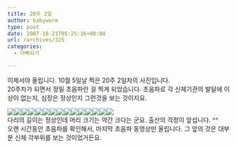 ```yaml
---
title: 20주 2일
author: babyworm
type: post
date: 2007-10-21T05:25:16+00:00
url: /archives/325
categories:
  - 아빠되기

---
```

이제서야 올립니다. 10월 5일날 찍은 20주 2일차의 사진입니다.  
20주차가 되면서 정밀 초음파란 걸 찍게 되었습니다. 초음파로 각 신체기관의 발달에 이상이 없는지, 심장은 정상인지 그런것을 보는 것이지요. 

<img decoding="async" src="https://i0.wp.com/babyworm.net/wordpress/wp-content/uploads/1/dk9.jpg?w=400" class="aligncenter" data-recalc-dims="1" /><img decoding="async" src="https://i0.wp.com/babyworm.net/wordpress/wp-content/uploads/1/ck5.jpg?w=400" class="aligncenter" data-recalc-dims="1" /><img decoding="async" src="https://i0.wp.com/babyworm.net/wordpress/wp-content/uploads/1/dk11.jpg?w=400" class="aligncenter" data-recalc-dims="1" /><img decoding="async" src="https://i0.wp.com/babyworm.net/wordpress/wp-content/uploads/1/dk12.jpg?w=400" class="aligncenter" data-recalc-dims="1" /><img decoding="async" src="https://i0.wp.com/babyworm.net/wordpress/wp-content/uploads/1/dk13.jpg?w=400" class="aligncenter" data-recalc-dims="1" /><img decoding="async" src="https://i0.wp.com/babyworm.net/wordpress/wp-content/uploads/1/dk14.jpg?w=400" class="aligncenter" data-recalc-dims="1" /><img decoding="async" src="https://i0.wp.com/babyworm.net/wordpress/wp-content/uploads/1/ck6.jpg?w=400" class="aligncenter" data-recalc-dims="1" /><img decoding="async" src="https://i0.wp.com/babyworm.net/wordpress/wp-content/uploads/1/ck7.jpg?w=400" class="aligncenter" data-recalc-dims="1" /><img decoding="async" src="https://i0.wp.com/babyworm.net/wordpress/wp-content/uploads/1/ck8.jpg?w=400" class="aligncenter" data-recalc-dims="1" /><img decoding="async" src="https://i0.wp.com/babyworm.net/wordpress/wp-content/uploads/1/ck9.jpg?w=400" class="aligncenter" data-recalc-dims="1" /><img decoding="async" src="https://i0.wp.com/babyworm.net/wordpress/wp-content/uploads/1/ck10.jpg?w=400" class="aligncenter" data-recalc-dims="1" /><img decoding="async" src="https://i0.wp.com/babyworm.net/wordpress/wp-content/uploads/1/dk15.jpg?w=400" class="aligncenter" data-recalc-dims="1" /><img decoding="async" src="https://i0.wp.com/babyworm.net/wordpress/wp-content/uploads/1/ck11.jpg?w=400" class="aligncenter" data-recalc-dims="1" /><img decoding="async" src="https://i0.wp.com/babyworm.net/wordpress/wp-content/uploads/1/dk16.jpg?w=400" class="aligncenter" data-recalc-dims="1" /><img decoding="async" src="https://i0.wp.com/babyworm.net/wordpress/wp-content/uploads/1/ck4.jpg?w=400" class="aligncenter" data-recalc-dims="1" />  
다리의 길이는 정상인데 머리 크기는 약간 크다는 군요. 출산의 걱정이 앞섭니다. ^^  
오랜 시간동안 초음파를 확인해서, 마지막 초음파 동영상만 올립니다. 그 앞의 것은 대부분 신체 각부위를 보는 것이었거든요. 

<DIV align=center></DIV>